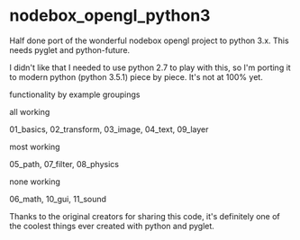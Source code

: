 # nodebox_opengl_python3
Half done port of the wonderful nodebox opengl project to python 3.x. This needs pyglet and python-future.

I didn't like that I needed to use python 2.7 to play with this, so I'm porting it to modern python (python 3.5.1) piece by piece. It's not at 100% yet.

functionality by example groupings

all working

01_basics, 02_transform, 03_image, 04_text, 09_layer

most working

05_path, 07_filter, 08_physics

none working

06_math, 10_gui, 11_sound

Thanks to the original creators for sharing this code, it's definitely one of the coolest things ever created with python and pyglet.